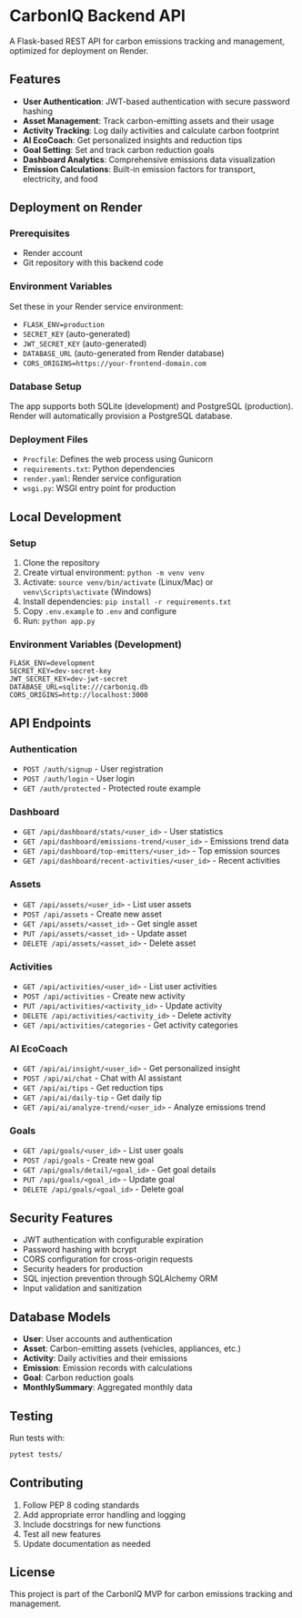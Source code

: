 # CarbonIQ Backend API

A Flask-based REST API for carbon emissions tracking and management, optimized for deployment on Render.

## Features

- **User Authentication**: JWT-based authentication with secure password hashing
- **Asset Management**: Track carbon-emitting assets and their usage
- **Activity Tracking**: Log daily activities and calculate carbon footprint
- **AI EcoCoach**: Get personalized insights and reduction tips
- **Goal Setting**: Set and track carbon reduction goals
- **Dashboard Analytics**: Comprehensive emissions data visualization
- **Emission Calculations**: Built-in emission factors for transport, electricity, and food

## Deployment on Render

### Prerequisites
- Render account
- Git repository with this backend code

### Environment Variables
Set these in your Render service environment:
- `FLASK_ENV=production`
- `SECRET_KEY` (auto-generated)
- `JWT_SECRET_KEY` (auto-generated)
- `DATABASE_URL` (auto-generated from Render database)
- `CORS_ORIGINS=https://your-frontend-domain.com`

### Database Setup
The app supports both SQLite (development) and PostgreSQL (production). Render will automatically provision a PostgreSQL database.

### Deployment Files
- `Procfile`: Defines the web process using Gunicorn
- `requirements.txt`: Python dependencies
- `render.yaml`: Render service configuration
- `wsgi.py`: WSGI entry point for production

## Local Development

### Setup
1. Clone the repository
2. Create virtual environment: `python -m venv venv`
3. Activate: `source venv/bin/activate` (Linux/Mac) or `venv\Scripts\activate` (Windows)
4. Install dependencies: `pip install -r requirements.txt`
5. Copy `.env.example` to `.env` and configure
6. Run: `python app.py`

### Environment Variables (Development)
```
FLASK_ENV=development
SECRET_KEY=dev-secret-key
JWT_SECRET_KEY=dev-jwt-secret
DATABASE_URL=sqlite:///carboniq.db
CORS_ORIGINS=http://localhost:3000
```

## API Endpoints

### Authentication
- `POST /auth/signup` - User registration
- `POST /auth/login` - User login
- `GET /auth/protected` - Protected route example

### Dashboard
- `GET /api/dashboard/stats/<user_id>` - User statistics
- `GET /api/dashboard/emissions-trend/<user_id>` - Emissions trend data
- `GET /api/dashboard/top-emitters/<user_id>` - Top emission sources
- `GET /api/dashboard/recent-activities/<user_id>` - Recent activities

### Assets
- `GET /api/assets/<user_id>` - List user assets
- `POST /api/assets` - Create new asset
- `GET /api/assets/<asset_id>` - Get single asset
- `PUT /api/assets/<asset_id>` - Update asset
- `DELETE /api/assets/<asset_id>` - Delete asset

### Activities
- `GET /api/activities/<user_id>` - List user activities
- `POST /api/activities` - Create new activity
- `PUT /api/activities/<activity_id>` - Update activity
- `DELETE /api/activities/<activity_id>` - Delete activity
- `GET /api/activities/categories` - Get activity categories

### AI EcoCoach
- `GET /api/ai/insight/<user_id>` - Get personalized insight
- `POST /api/ai/chat` - Chat with AI assistant
- `GET /api/ai/tips` - Get reduction tips
- `GET /api/ai/daily-tip` - Get daily tip
- `GET /api/ai/analyze-trend/<user_id>` - Analyze emissions trend

### Goals
- `GET /api/goals/<user_id>` - List user goals
- `POST /api/goals` - Create new goal
- `GET /api/goals/detail/<goal_id>` - Get goal details
- `PUT /api/goals/<goal_id>` - Update goal
- `DELETE /api/goals/<goal_id>` - Delete goal

## Security Features

- JWT authentication with configurable expiration
- Password hashing with bcrypt
- CORS configuration for cross-origin requests
- Security headers for production
- SQL injection prevention through SQLAlchemy ORM
- Input validation and sanitization

## Database Models

- **User**: User accounts and authentication
- **Asset**: Carbon-emitting assets (vehicles, appliances, etc.)
- **Activity**: Daily activities and their emissions
- **Emission**: Emission records with calculations
- **Goal**: Carbon reduction goals
- **MonthlySummary**: Aggregated monthly data

## Testing

Run tests with:
```bash
pytest tests/
```

## Contributing

1. Follow PEP 8 coding standards
2. Add appropriate error handling and logging
3. Include docstrings for new functions
4. Test all new features
5. Update documentation as needed

## License

This project is part of the CarbonIQ MVP for carbon emissions tracking and management.
